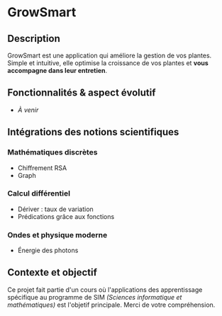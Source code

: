 # GrowSmart

## Description

GrowSmart est une application qui améliore la gestion de vos plantes.
Simple  et intuitive, elle optimise la croissance de vos plantes et **vous accompagne dans leur entretien**.

## Fonctionnalités & aspect évolutif
 - *À venir*

## Intégrations des notions scientifiques

### Mathématiques discrètes
 - Chiffrement RSA
 - Graph
### Calcul différentiel 
 - Dériver : taux de variation
 - Prédications grâce aux fonctions
### Ondes et physique moderne
 - Énergie des photons

## Contexte et objectif

Ce projet fait partie d'un cours où l'applications des apprentissage spécifique au programme de SIM *(Sciences informatique et mathématiques)* est l'objetif principale. Merci de votre compréhension.

